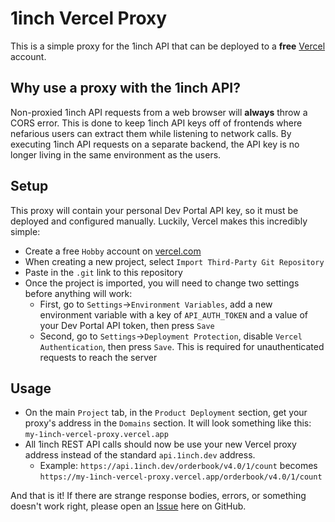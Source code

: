 # 1inch Vercel Proxy

This is a simple proxy for the 1inch API that can be deployed to a **free** [Vercel](https://vercel.com/) account.

## Why use a proxy with the 1inch API?

Non-proxied 1inch API requests from a web browser will **always** throw a CORS error. This is done to keep 1inch API keys off of frontends where nefarious users can extract them while listening to network calls. By executing 1inch API requests on a separate backend, the API key is no longer living in the same environment as the users.

## Setup

This proxy will contain your personal Dev Portal API key, so it must be deployed and configured manually. Luckily, Vercel makes this incredibly simple:

- Create a free `Hobby` account on [vercel.com](https://vercel.com/) 
- When creating a new project, select `Import Third-Party Git Repository` 
- Paste in the `.git` link to this repository
- Once the project is imported, you will need to change two settings before anything will work:
  - First, go to `Settings`->`Environment Variables`, add a new environment variable with a key of `API_AUTH_TOKEN` and a value of your Dev Portal API token, then press `Save`
  - Second, go to `Settings`->`Deployment Protection`, disable `Vercel Authentication`, then press `Save`. This is required for unauthenticated requests to reach the server

## Usage

- On the main `Project` tab, in the `Product Deployment` section, get your proxy's address in the `Domains` section. It will look something like this: `my-1inch-vercel-proxy.vercel.app`
- All 1inch REST API calls should now be use your new Vercel proxy address instead of the standard `api.1inch.dev` address.
  - Example: `https://api.1inch.dev/orderbook/v4.0/1/count` becomes `https://my-1inch-vercel-proxy.vercel.app/orderbook/v4.0/1/count`

And that is it! If there are strange response bodies, errors, or something doesn't work right, please open an [Issue](https://github.com/Tanz0rz/1inch-vercel-proxy/issues) here on GitHub.